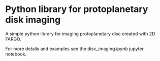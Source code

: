 # Python library for protoplanetary disk imaging
A simple python library for imaging protoplanetary disc created with 2D FARGO.

For more details and examples see the disc_imaging.ipynb jupyter notebook.
